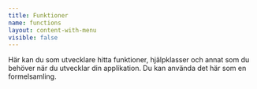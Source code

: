 ```yaml
---
title: Funktioner
name: functions
layout: content-with-menu
visible: false
---
```


Här kan du som utvecklare hitta funktioner, hjälpklasser och annat som du behöver när du utvecklar din applikation. Du kan använda det här som en formelsamling.
